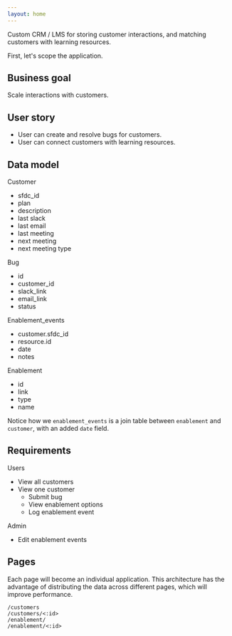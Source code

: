```yaml
---
layout: home
---
```

Custom CRM / LMS for storing customer interactions, and matching customers with learning resources.

First, let's scope the application.


## Business goal
Scale interactions with customers.

## User story

* User can create and resolve bugs for customers.
* User can connect customers with learning resources.


## Data model
Customer
* sfdc_id
* plan
* description
* last slack
* last email
* last meeting
* next meeting
* next meeting type

Bug
* id
* customer_id
* slack_link
* email_link
* status

Enablement_events
* customer.sfdc_id
* resource.id
* date
* notes

Enablement
* id
* link
* type
* name


Notice how we `enablement_events` is a join table between `enablement` and `customer`, with an added `date` field.

## Requirements
Users
* View all customers
* View one customer
    * Submit bug
    * View enablement options
    * Log enablement event

Admin
* Edit enablement events

## Pages
Each page will become an individual application. This architecture has the advantage of distributing the data across different pages, which will improve performance.
```
/customers
/customers/<:id>
/enablement/
/enablement/<:id>
```